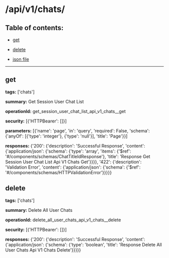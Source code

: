 # /api/v1/chats/

## Table of contents:
- [get](#get)

- [delete](#delete)

- [json file](./_api_v1_chats_.json)

---
<a name="get"></a>
## get

**tags:** ['chats']

**summary:** Get Session User Chat List

**operationId:** get_session_user_chat_list_api_v1_chats__get

**security:** [{'HTTPBearer': []}]

**parameters:** [{'name': 'page', 'in': 'query', 'required': False, 'schema': {'anyOf': [{'type': 'integer'}, {'type': 'null'}], 'title': 'Page'}}]

**responses:** {'200': {'description': 'Successful Response', 'content': {'application/json': {'schema': {'type': 'array', 'items': {'$ref': '#/components/schemas/ChatTitleIdResponse'}, 'title': 'Response Get Session User Chat List Api V1 Chats  Get'}}}}, '422': {'description': 'Validation Error', 'content': {'application/json': {'schema': {'$ref': '#/components/schemas/HTTPValidationError'}}}}}

<a name="delete"></a>
## delete

**tags:** ['chats']

**summary:** Delete All User Chats

**operationId:** delete_all_user_chats_api_v1_chats__delete

**security:** [{'HTTPBearer': []}]

**responses:** {'200': {'description': 'Successful Response', 'content': {'application/json': {'schema': {'type': 'boolean', 'title': 'Response Delete All User Chats Api V1 Chats  Delete'}}}}}

